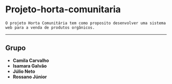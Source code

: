# Projeto-horta-comunitaria
    O projeto Horta Comunitária tem como proposito desenvolver uma sistema web para a venda de produtos orgânicos. 
 
<hr>

## Grupo

* **Camila Carvalho**  
* **Isamara Galvão**
* **Júlio Neto** 
* **Rossano Júnior** 
